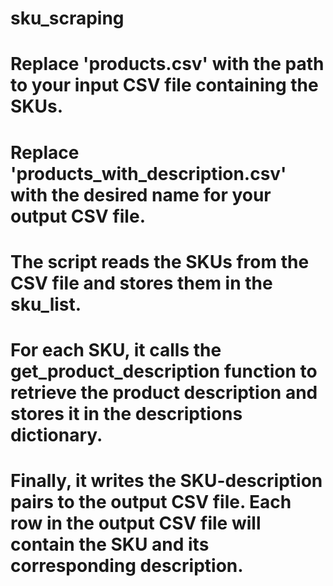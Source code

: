 # sku_scraping
# Replace 'products.csv' with the path to your input CSV file containing the SKUs.
# Replace 'products_with_description.csv' with the desired name for your output CSV file.
# The script reads the SKUs from the CSV file and stores them in the sku_list.
# For each SKU, it calls the get_product_description function to retrieve the product description and stores it in the descriptions dictionary.
# Finally, it writes the SKU-description pairs to the output CSV file. Each row in the output CSV file will contain the SKU and its corresponding description.
